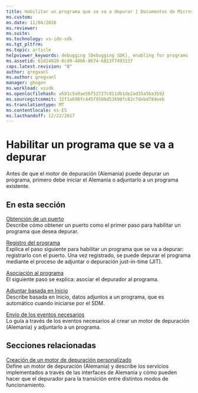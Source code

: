 ```yaml
---
title: Habilitar un programa que se va a depurar | Documentos de Microsoft
ms.custom: 
ms.date: 11/04/2016
ms.reviewer: 
ms.suite: 
ms.technology: vs-ide-sdk
ms.tgt_pltfrm: 
ms.topic: article
helpviewer_keywords: debugging [Debugging SDK], enabling for programs
ms.assetid: 61d24820-0cd9-48b6-8674-6813f7493237
caps.latest.revision: "8"
author: gregvanl
ms.author: gregvanl
manager: ghogen
ms.workload: vssdk
ms.openlocfilehash: a581c5a9ae56f52727c011db1de2ad35a5ba3592
ms.sourcegitcommit: 32f1a690fc445f9586d53698fc82c7debd784eeb
ms.translationtype: MT
ms.contentlocale: es-ES
ms.lasthandoff: 12/22/2017
---
```

# <a name="enabling-a-program-to-be-debugged"></a>Habilitar un programa que se va a depurar
Antes de que el motor de depuración (Alemania) puede depurar un programa, primero debe iniciar el Alemania o adjuntarlo a un programa existente.  
  
## <a name="in-this-section"></a>En esta sección  
 [Obtención de un puerto](../../extensibility/debugger/getting-a-port.md)  
 Describe cómo obtener un puerto como el primer paso para habilitar un programa que desea depurar.  
  
 [Registro del programa](../../extensibility/debugger/registering-the-program.md)  
 Explica el paso siguiente para habilitar un programa que se va a depurar: registrarlo con el puerto. Una vez registrado, se puede depurar el programa mediante el proceso de adjuntar o depuración just-in-time (JIT).  
  
 [Asociación al programa](../../extensibility/debugger/attaching-to-the-program.md)  
 El siguiente paso se explica: asociar el depurador al programa.  
  
 [Adjuntar basada en Inicio](../../extensibility/debugger/launch-based-attachment.md)  
 Describe basada en Inicio, datos adjuntos a un programa, que es automático cuando iniciarse por el SDM.  
  
 [Envío de los eventos necesarios](../../extensibility/debugger/sending-the-required-events.md)  
 Lo guía a través de los eventos necesarios al crear un motor de depuración (Alemania) y adjuntarlo a un programa.  
  
## <a name="related-sections"></a>Secciones relacionadas  
 [Creación de un motor de depuración personalizado](../../extensibility/debugger/creating-a-custom-debug-engine.md)  
 Define un motor de depuración (Alemania) y describe los servicios implementados a través de las interfaces de Alemania y cómo pueden hacer que el depurador para la transición entre distintos modos de funcionamiento.